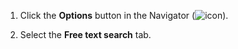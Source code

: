 <!-- markdownlint-disable-file MD041 -->
1. Click the **Options** button in the Navigator (![icon][img1]).

1. Select the **Free text search** tab.

<!-- Referenced images -->
[img1]:  ../../../../../../common/icons/pref-system-active.png

